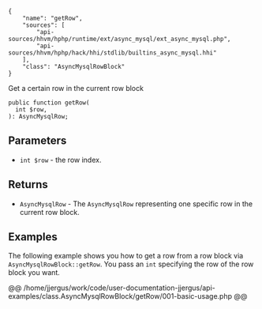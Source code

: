 ``` yamlmeta
{
    "name": "getRow",
    "sources": [
        "api-sources/hhvm/hphp/runtime/ext/async_mysql/ext_async_mysql.php",
        "api-sources/hhvm/hphp/hack/hhi/stdlib/builtins_async_mysql.hhi"
    ],
    "class": "AsyncMysqlRowBlock"
}
```




Get a certain row in the current row block




``` Hack
public function getRow(
  int $row,
): AsyncMysqlRow;
```




## Parameters




+ ` int $row ` - the row index.




## Returns




* ` AsyncMysqlRow ` - The `` AsyncMysqlRow `` representing one specific row in the current
  row block.




## Examples




The following example shows you how to get a row from a row block via ` AsyncMysqlRowBlock::getRow `. You pass an `` int `` specifying the row of the row block you want.







@@ /home/jjergus/work/code/user-documentation-jjergus/api-examples/class.AsyncMysqlRowBlock/getRow/001-basic-usage.php @@
<!-- HHAPIDOC -->

